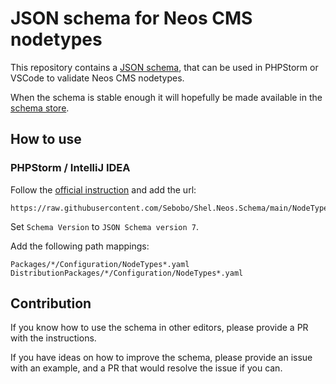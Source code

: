 # JSON schema for Neos CMS nodetypes

This repository contains a [JSON schema](https://json-schema.org), that can be used in PHPStorm or VSCode
to validate Neos CMS nodetypes.

When the schema is stable enough it will hopefully be made available in the [schema store](https://www.schemastore.org/json/).

## How to use

### PHPStorm / IntelliJ IDEA 

Follow the [official instruction](https://www.jetbrains.com/help/phpstorm/json.html#ws_json_schema_add_custom) and add the url: 

    https://raw.githubusercontent.com/Sebobo/Shel.Neos.Schema/main/NodeTypes.Schema.json

Set `Schema Version` to `JSON Schema version 7`.

Add the following path mappings:

    Packages/*/Configuration/NodeTypes*.yaml
    DistributionPackages/*/Configuration/NodeTypes*.yaml

## Contribution

If you know how to use the schema in other editors, please provide a PR with the instructions. 

If you have ideas on how to improve the schema, please provide an issue with an example, and a 
PR that would resolve the issue if you can.

